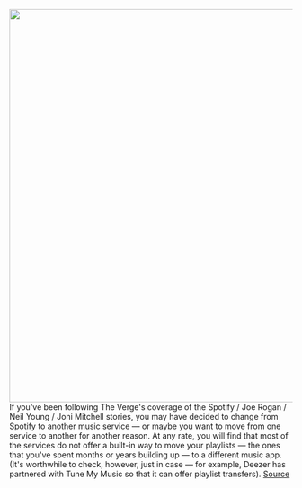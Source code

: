 <img src='https://cdn.vox-cdn.com/thumbor/GVLIczfnGlK8E08VzYWj--re-FM=/0x0:2464x1488/1200x800/filters:focal(1035x547:1429x941)/cdn.vox-cdn.com/uploads/chorus_image/image/70483391/Screen_Shot_2022_02_04_at_11.17.37_AM.0.png' width='700px' /><br/>
If you've been following The Verge's coverage of the Spotify / Joe Rogan / Neil Young / Joni Mitchell stories, you may have decided to change from Spotify to another music service — or maybe you want to move from one service to another for another reason. At any rate, you will find that most of the services do not offer a built-in way to move your playlists — the ones that you've spent months or years building up — to a different music app. (It's worthwhile to check, however, just in case — for example, Deezer has partnered with Tune My Music so that it can offer playlist transfers).
<a href='https://www.theverge.com/22916495/playlist-transfer-spotify-youtube-music-amazon-apple-music'> Source <a/>